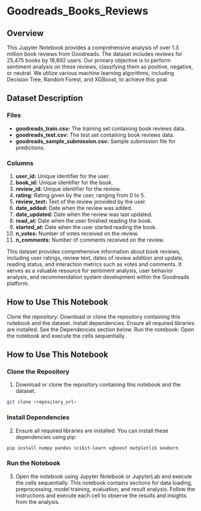 # Goodreads_Books_Reviews

## Overview
This Jupyter Notebook provides a comprehensive analysis of over 1.3 million book reviews from Goodreads. The dataset includes reviews for 25,475 books by 18,892 users. Our primary objective is to perform sentiment analysis on these reviews, classifying them as positive, negative, or neutral. We utilize various machine learning algorithms, including Decision Tree, Random Forest, and XGBoost, to achieve this goal.

## Dataset Description
### Files
- **goodreads_train.csv:** The training set containing book reviews data.
- **goodreads_test.csv:** The test set containing book reviews data.
- **goodreads_sample_submission.csv:** Sample submission file for predictions.

### Columns
1. **user_id:** Unique identifier for the user.
2. **book_id:** Unique identifier for the book.
3. **review_id:** Unique identifier for the review.
4. **rating:** Rating given by the user, ranging from 0 to 5.
5. **review_text:** Text of the review provided by the user.
6. **date_added:** Date when the review was added.
7. **date_updated:** Date when the review was last updated.
8. **read_at:** Date when the user finished reading the book.
9. **started_at:** Date when the user started reading the book.
10. **n_votes:** Number of votes received on the review.
11. **n_comments:** Number of comments received on the review.

This dataset provides comprehensive information about book reviews, including user ratings, review text, dates of review addition and update, reading status, and interaction metrics such as votes and comments. It serves as a valuable resource for sentiment analysis, user behavior analysis, and recommendation system development within the Goodreads platform.

## How to Use This Notebook
Clone the repository: Download or clone the repository containing this notebook and the dataset.
Install dependencies: Ensure all required libraries are installed. See the Dependencies section below.
Run the notebook: Open the notebook and execute the cells sequentially.

## How to Use This Notebook

### Clone the Repository
1. Download or clone the repository containing this notebook and the dataset.

```bash
git clone <repository_url>
```

### Install Dependencies
2. Ensure all required libraries are installed. You can install these dependencies using pip:

```bash
pip install numpy pandas scikit-learn xgboost matplotlib seaborn
```

### Run the Notebook
3. Open the notebook using Jupyter Notebook or JupyterLab and execute the cells sequentially. This notebook contains sections for data loading, preprocessing, model training, evaluation, and result analysis. Follow the instructions and execute each cell to observe the results and insights from the analysis.

